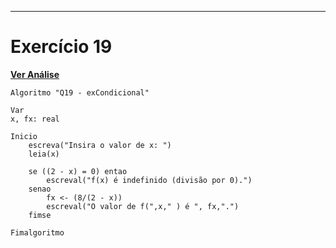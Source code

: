 ---
# Exercício 19

[**Ver Análise**](Analise19.md)
```
Algoritmo "Q19 - exCondicional"

Var
x, fx: real

Inicio
    escreva("Insira o valor de x: ")
    leia(x)

    se ((2 - x) = 0) entao
        escreval("f(x) é indefinido (divisão por 0).")
    senao
        fx <- (8/(2 - x))
        escreval("O valor de f(",x," ) é ", fx,".")
    fimse

Fimalgoritmo
